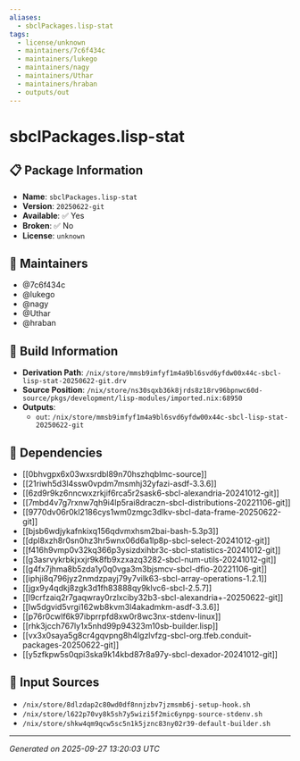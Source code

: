 ```yaml
---
aliases:
  - sbclPackages.lisp-stat
tags:
  - license/unknown
  - maintainers/7c6f434c
  - maintainers/lukego
  - maintainers/nagy
  - maintainers/Uthar
  - maintainers/hraban
  - outputs/out
---
```


# sbclPackages.lisp-stat

## 📋 Package Information

- **Name**: `sbclPackages.lisp-stat`
- **Version**: `20250622-git`
- **Available**: ✅ Yes
- **Broken**: ✅ No
- **License**: `unknown`
## 👥 Maintainers

- @7c6f434c
- @lukego
- @nagy
- @Uthar
- @hraban


## 🔧 Build Information

- **Derivation Path**: `/nix/store/mmsb9imfyf1m4a9bl6svd6yfdw00x44c-sbcl-lisp-stat-20250622-git.drv`
- **Source Position**: `/nix/store/ns30sqxb36k8jrds8z18rv96bpnwc60d-source/pkgs/development/lisp-modules/imported.nix:68950`
- **Outputs**:
  - `out`:  `/nix/store/mmsb9imfyf1m4a9bl6svd6yfdw00x44c-sbcl-lisp-stat-20250622-git`

## 🔗 Dependencies

- [[0bhvgpx6x03wxsrdbl89n70hszhqblmc-source]]
- [[21riwh5d3l4ssw0vpdm7msmhj32yfazi-asdf-3.3.6]]
- [[6zd9r9kz6nncwxzrkjif6rca5r2sask6-sbcl-alexandria-20241012-git]]
- [[7mbd4v7g7rxnw7qh9i4lp5rai8draczn-sbcl-distributions-20221106-git]]
- [[9770dv06r0kl2186cys1wm0zmgc3dlkv-sbcl-data-frame-20250622-git]]
- [[bjsb6wdjykafnkixq156qdvmxhsm2bai-bash-5.3p3]]
- [[dpl8xzh8r0sn0hz3hr5wnx06d6a1lp8p-sbcl-select-20241012-git]]
- [[f416h9vmp0v32kq366p3ysizdxihbr3c-sbcl-statistics-20241012-git]]
- [[g3asrvykrbkjxxjr9k8fb9xzxazq3282-sbcl-num-utils-20241012-git]]
- [[g4fx7jhma8b5zda1y0q0vga3m3bjsmcv-sbcl-dfio-20221106-git]]
- [[iphji8q796jyz2nmdzpayj79y7vilk63-sbcl-array-operations-1.2.1]]
- [[jgx9y4qdkj8zgk3d1fh83888qy9klvc6-sbcl-2.5.7]]
- [[l9crfzaiq2r7gaqwray0rzlxciby32b3-sbcl-alexandria+-20250622-git]]
- [[lw5dgvid5vrgi162wb8kvm3l4akadmkm-asdf-3.3.6]]
- [[p76r0cwlf6k97ibprrpfd8xw0r8wc3nx-stdenv-linux]]
- [[rhk3jcch767ly1x5nhd99p94323m10sb-builder.lisp]]
- [[vx3x0saya5g8cr4gqvpng8h4lgzlvfzg-sbcl-org.tfeb.conduit-packages-20250622-git]]
- [[y5zfkpw5s0qpi3ska9k14kbd87r8a97y-sbcl-dexador-20241012-git]]

## 📁 Input Sources

- `/nix/store/8dlzdap2c80wd0df8nnjzbv7jzmsmb6j-setup-hook.sh`
- `/nix/store/l622p70vy8k5sh7y5wizi5f2mic6ynpg-source-stdenv.sh`
- `/nix/store/shkw4qm9qcw5sc5n1k5jznc83ny02r39-default-builder.sh`

---
*Generated on 2025-09-27 13:20:03 UTC*
